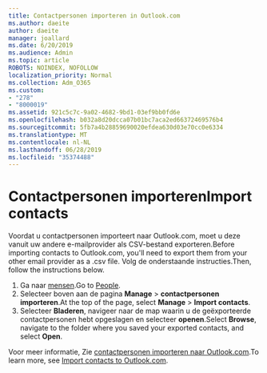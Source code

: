 ```yaml
---
title: Contactpersonen importeren in Outlook.com
ms.author: daeite
author: daeite
manager: joallard
ms.date: 6/20/2019
ms.audience: Admin
ms.topic: article
ROBOTS: NOINDEX, NOFOLLOW
localization_priority: Normal
ms.collection: Adm_O365
ms.custom:
- "278"
- "8000019"
ms.assetid: 921c5c7c-9a02-4682-9bd1-03ef9bb0fd6e
ms.openlocfilehash: b032a8d20dcca07b01bc7aca2ed66372469576b4
ms.sourcegitcommit: 5fb7a4b28859690020efdea630d03e70cc0e6334
ms.translationtype: MT
ms.contentlocale: nl-NL
ms.lasthandoff: 06/28/2019
ms.locfileid: "35374488"
---
```

# <a name="import-contacts"></a><span data-ttu-id="d9a65-102">Contactpersonen importeren</span><span class="sxs-lookup"><span data-stu-id="d9a65-102">Import contacts</span></span>

<span data-ttu-id="d9a65-103">Voordat u contactpersonen importeert naar Outlook.com, moet u deze vanuit uw andere e-mailprovider als CSV-bestand exporteren.</span><span class="sxs-lookup"><span data-stu-id="d9a65-103">Before importing contacts to Outlook.com, you'll need to export them from your other email provider as a .csv file.</span></span> <span data-ttu-id="d9a65-104">Volg de onderstaande instructies.</span><span class="sxs-lookup"><span data-stu-id="d9a65-104">Then, follow the instructions below.</span></span>
  
1. <span data-ttu-id="d9a65-105">Ga naar [mensen](https://outlook.live.com/people/).</span><span class="sxs-lookup"><span data-stu-id="d9a65-105">Go to [People](https://outlook.live.com/people/).</span></span>
2. <span data-ttu-id="d9a65-106">Selecteer boven aan de pagina **Manage** \> **contactpersonen importeren**.</span><span class="sxs-lookup"><span data-stu-id="d9a65-106">At the top of the page, select **Manage** \> **Import contacts**.</span></span>
3. <span data-ttu-id="d9a65-107">Selecteer **Bladeren**, navigeer naar de map waarin u de geëxporteerde contactpersonen hebt opgeslagen en selecteer **openen**.</span><span class="sxs-lookup"><span data-stu-id="d9a65-107">Select **Browse**, navigate to the folder where you saved your exported contacts, and select **Open**.</span></span>

<span data-ttu-id="d9a65-108">Voor meer informatie, Zie [contactpersonen importeren naar Outlook.com](https://support.office.com/article/285a3b55-8d93-4ac8-93df-43fffd13b2f1?wt.mc_id=Office_Outlook_com_Alchemy).</span><span class="sxs-lookup"><span data-stu-id="d9a65-108">To learn more, see [Import contacts to Outlook.com](https://support.office.com/article/285a3b55-8d93-4ac8-93df-43fffd13b2f1?wt.mc_id=Office_Outlook_com_Alchemy).</span></span>